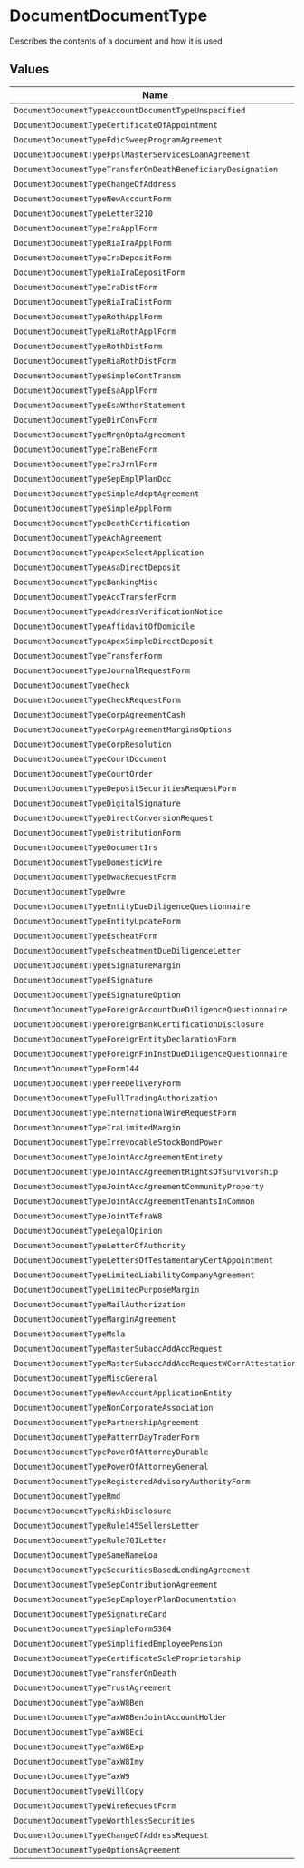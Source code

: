 # DocumentDocumentType

Describes the contents of a document and how it is used


## Values

| Name                                                            | Value                                                           |
| --------------------------------------------------------------- | --------------------------------------------------------------- |
| `DocumentDocumentTypeAccountDocumentTypeUnspecified`            | ACCOUNT_DOCUMENT_TYPE_UNSPECIFIED                               |
| `DocumentDocumentTypeCertificateOfAppointment`                  | CERTIFICATE_OF_APPOINTMENT                                      |
| `DocumentDocumentTypeFdicSweepProgramAgreement`                 | FDIC_SWEEP_PROGRAM_AGREEMENT                                    |
| `DocumentDocumentTypeFpslMasterServicesLoanAgreement`           | FPSL_MASTER_SERVICES_LOAN_AGREEMENT                             |
| `DocumentDocumentTypeTransferOnDeathBeneficiaryDesignation`     | TRANSFER_ON_DEATH_BENEFICIARY_DESIGNATION                       |
| `DocumentDocumentTypeChangeOfAddress`                           | CHANGE_OF_ADDRESS                                               |
| `DocumentDocumentTypeNewAccountForm`                            | NEW_ACCOUNT_FORM                                                |
| `DocumentDocumentTypeLetter3210`                                | LETTER_3210                                                     |
| `DocumentDocumentTypeIraApplForm`                               | IRA_APPL_FORM                                                   |
| `DocumentDocumentTypeRiaIraApplForm`                            | RIA_IRA_APPL_FORM                                               |
| `DocumentDocumentTypeIraDepositForm`                            | IRA_DEPOSIT_FORM                                                |
| `DocumentDocumentTypeRiaIraDepositForm`                         | RIA_IRA_DEPOSIT_FORM                                            |
| `DocumentDocumentTypeIraDistForm`                               | IRA_DIST_FORM                                                   |
| `DocumentDocumentTypeRiaIraDistForm`                            | RIA_IRA_DIST_FORM                                               |
| `DocumentDocumentTypeRothApplForm`                              | ROTH_APPL_FORM                                                  |
| `DocumentDocumentTypeRiaRothApplForm`                           | RIA_ROTH_APPL_FORM                                              |
| `DocumentDocumentTypeRothDistForm`                              | ROTH_DIST_FORM                                                  |
| `DocumentDocumentTypeRiaRothDistForm`                           | RIA_ROTH_DIST_FORM                                              |
| `DocumentDocumentTypeSimpleContTransm`                          | SIMPLE_CONT_TRANSM                                              |
| `DocumentDocumentTypeEsaApplForm`                               | ESA_APPL_FORM                                                   |
| `DocumentDocumentTypeEsaWthdrStatement`                         | ESA_WTHDR_STATEMENT                                             |
| `DocumentDocumentTypeDirConvForm`                               | DIR_CONV_FORM                                                   |
| `DocumentDocumentTypeMrgnOptaAgreement`                         | MRGN_OPTA_AGREEMENT                                             |
| `DocumentDocumentTypeIraBeneForm`                               | IRA_BENE_FORM                                                   |
| `DocumentDocumentTypeIraJrnlForm`                               | IRA_JRNL_FORM                                                   |
| `DocumentDocumentTypeSepEmplPlanDoc`                            | SEP_EMPL_PLAN_DOC                                               |
| `DocumentDocumentTypeSimpleAdoptAgreement`                      | SIMPLE_ADOPT_AGREEMENT                                          |
| `DocumentDocumentTypeSimpleApplForm`                            | SIMPLE_APPL_FORM                                                |
| `DocumentDocumentTypeDeathCertification`                        | DEATH_CERTIFICATION                                             |
| `DocumentDocumentTypeAchAgreement`                              | ACH_AGREEMENT                                                   |
| `DocumentDocumentTypeApexSelectApplication`                     | APEX_SELECT_APPLICATION                                         |
| `DocumentDocumentTypeAsaDirectDeposit`                          | ASA_DIRECT_DEPOSIT                                              |
| `DocumentDocumentTypeBankingMisc`                               | BANKING_MISC                                                    |
| `DocumentDocumentTypeAccTransferForm`                           | ACC_TRANSFER_FORM                                               |
| `DocumentDocumentTypeAddressVerificationNotice`                 | ADDRESS_VERIFICATION_NOTICE                                     |
| `DocumentDocumentTypeAffidavitOfDomicile`                       | AFFIDAVIT_OF_DOMICILE                                           |
| `DocumentDocumentTypeApexSimpleDirectDeposit`                   | APEX_SIMPLE_DIRECT_DEPOSIT                                      |
| `DocumentDocumentTypeTransferForm`                              | TRANSFER_FORM                                                   |
| `DocumentDocumentTypeJournalRequestForm`                        | JOURNAL_REQUEST_FORM                                            |
| `DocumentDocumentTypeCheck`                                     | CHECK                                                           |
| `DocumentDocumentTypeCheckRequestForm`                          | CHECK_REQUEST_FORM                                              |
| `DocumentDocumentTypeCorpAgreementCash`                         | CORP_AGREEMENT_CASH                                             |
| `DocumentDocumentTypeCorpAgreementMarginsOptions`               | CORP_AGREEMENT_MARGINS_OPTIONS                                  |
| `DocumentDocumentTypeCorpResolution`                            | CORP_RESOLUTION                                                 |
| `DocumentDocumentTypeCourtDocument`                             | COURT_DOCUMENT                                                  |
| `DocumentDocumentTypeCourtOrder`                                | COURT_ORDER                                                     |
| `DocumentDocumentTypeDepositSecuritiesRequestForm`              | DEPOSIT_SECURITIES_REQUEST_FORM                                 |
| `DocumentDocumentTypeDigitalSignature`                          | DIGITAL_SIGNATURE                                               |
| `DocumentDocumentTypeDirectConversionRequest`                   | DIRECT_CONVERSION_REQUEST                                       |
| `DocumentDocumentTypeDistributionForm`                          | DISTRIBUTION_FORM                                               |
| `DocumentDocumentTypeDocumentIrs`                               | DOCUMENT_IRS                                                    |
| `DocumentDocumentTypeDomesticWire`                              | DOMESTIC_WIRE                                                   |
| `DocumentDocumentTypeDwacRequestForm`                           | DWAC_REQUEST_FORM                                               |
| `DocumentDocumentTypeDwre`                                      | DWRE                                                            |
| `DocumentDocumentTypeEntityDueDiligenceQuestionnaire`           | ENTITY_DUE_DILIGENCE_QUESTIONNAIRE                              |
| `DocumentDocumentTypeEntityUpdateForm`                          | ENTITY_UPDATE_FORM                                              |
| `DocumentDocumentTypeEscheatForm`                               | ESCHEAT_FORM                                                    |
| `DocumentDocumentTypeEscheatmentDueDiligenceLetter`             | ESCHEATMENT_DUE_DILIGENCE_LETTER                                |
| `DocumentDocumentTypeESignatureMargin`                          | E_SIGNATURE_MARGIN                                              |
| `DocumentDocumentTypeESignature`                                | E_SIGNATURE                                                     |
| `DocumentDocumentTypeESignatureOption`                          | E_SIGNATURE_OPTION                                              |
| `DocumentDocumentTypeForeignAccountDueDiligenceQuestionnaire`   | FOREIGN_ACCOUNT_DUE_DILIGENCE_QUESTIONNAIRE                     |
| `DocumentDocumentTypeForeignBankCertificationDisclosure`        | FOREIGN_BANK_CERTIFICATION_DISCLOSURE                           |
| `DocumentDocumentTypeForeignEntityDeclarationForm`              | FOREIGN_ENTITY_DECLARATION_FORM                                 |
| `DocumentDocumentTypeForeignFinInstDueDiligenceQuestionnaire`   | FOREIGN_FIN_INST_DUE_DILIGENCE_QUESTIONNAIRE                    |
| `DocumentDocumentTypeForm144`                                   | FORM_144                                                        |
| `DocumentDocumentTypeFreeDeliveryForm`                          | FREE_DELIVERY_FORM                                              |
| `DocumentDocumentTypeFullTradingAuthorization`                  | FULL_TRADING_AUTHORIZATION                                      |
| `DocumentDocumentTypeInternationalWireRequestForm`              | INTERNATIONAL_WIRE_REQUEST_FORM                                 |
| `DocumentDocumentTypeIraLimitedMargin`                          | IRA_LIMITED_MARGIN                                              |
| `DocumentDocumentTypeIrrevocableStockBondPower`                 | IRREVOCABLE_STOCK_BOND_POWER                                    |
| `DocumentDocumentTypeJointAccAgreementEntirety`                 | JOINT_ACC_AGREEMENT_ENTIRETY                                    |
| `DocumentDocumentTypeJointAccAgreementRightsOfSurvivorship`     | JOINT_ACC_AGREEMENT_RIGHTS_OF_SURVIVORSHIP                      |
| `DocumentDocumentTypeJointAccAgreementCommunityProperty`        | JOINT_ACC_AGREEMENT_COMMUNITY_PROPERTY                          |
| `DocumentDocumentTypeJointAccAgreementTenantsInCommon`          | JOINT_ACC_AGREEMENT_TENANTS_IN_COMMON                           |
| `DocumentDocumentTypeJointTefraW8`                              | JOINT_TEFRA_W8                                                  |
| `DocumentDocumentTypeLegalOpinion`                              | LEGAL_OPINION                                                   |
| `DocumentDocumentTypeLetterOfAuthority`                         | LETTER_OF_AUTHORITY                                             |
| `DocumentDocumentTypeLettersOfTestamentaryCertAppointment`      | LETTERS_OF_TESTAMENTARY_CERT_APPOINTMENT                        |
| `DocumentDocumentTypeLimitedLiabilityCompanyAgreement`          | LIMITED_LIABILITY_COMPANY_AGREEMENT                             |
| `DocumentDocumentTypeLimitedPurposeMargin`                      | LIMITED_PURPOSE_MARGIN                                          |
| `DocumentDocumentTypeMailAuthorization`                         | MAIL_AUTHORIZATION                                              |
| `DocumentDocumentTypeMarginAgreement`                           | MARGIN_AGREEMENT                                                |
| `DocumentDocumentTypeMsla`                                      | MSLA                                                            |
| `DocumentDocumentTypeMasterSubaccAddAccRequest`                 | MASTER_SUBACC_ADD_ACC_REQUEST                                   |
| `DocumentDocumentTypeMasterSubaccAddAccRequestWCorrAttestation` | MASTER_SUBACC_ADD_ACC_REQUEST_W_CORR_ATTESTATION                |
| `DocumentDocumentTypeMiscGeneral`                               | MISC_GENERAL                                                    |
| `DocumentDocumentTypeNewAccountApplicationEntity`               | NEW_ACCOUNT_APPLICATION_ENTITY                                  |
| `DocumentDocumentTypeNonCorporateAssociation`                   | NON_CORPORATE_ASSOCIATION                                       |
| `DocumentDocumentTypePartnershipAgreement`                      | PARTNERSHIP_AGREEMENT                                           |
| `DocumentDocumentTypePatternDayTraderForm`                      | PATTERN_DAY_TRADER_FORM                                         |
| `DocumentDocumentTypePowerOfAttorneyDurable`                    | POWER_OF_ATTORNEY_DURABLE                                       |
| `DocumentDocumentTypePowerOfAttorneyGeneral`                    | POWER_OF_ATTORNEY_GENERAL                                       |
| `DocumentDocumentTypeRegisteredAdvisoryAuthorityForm`           | REGISTERED_ADVISORY_AUTHORITY_FORM                              |
| `DocumentDocumentTypeRmd`                                       | RMD                                                             |
| `DocumentDocumentTypeRiskDisclosure`                            | RISK_DISCLOSURE                                                 |
| `DocumentDocumentTypeRule145SellersLetter`                      | RULE_145_SELLERS_LETTER                                         |
| `DocumentDocumentTypeRule701Letter`                             | RULE_701_LETTER                                                 |
| `DocumentDocumentTypeSameNameLoa`                               | SAME_NAME_LOA                                                   |
| `DocumentDocumentTypeSecuritiesBasedLendingAgreement`           | SECURITIES_BASED_LENDING_AGREEMENT                              |
| `DocumentDocumentTypeSepContributionAgreement`                  | SEP_CONTRIBUTION_AGREEMENT                                      |
| `DocumentDocumentTypeSepEmployerPlanDocumentation`              | SEP_EMPLOYER_PLAN_DOCUMENTATION                                 |
| `DocumentDocumentTypeSignatureCard`                             | SIGNATURE_CARD                                                  |
| `DocumentDocumentTypeSimpleForm5304`                            | SIMPLE_FORM_5304                                                |
| `DocumentDocumentTypeSimplifiedEmployeePension`                 | SIMPLIFIED_EMPLOYEE_PENSION                                     |
| `DocumentDocumentTypeCertificateSoleProprietorship`             | CERTIFICATE_SOLE_PROPRIETORSHIP                                 |
| `DocumentDocumentTypeTransferOnDeath`                           | TRANSFER_ON_DEATH                                               |
| `DocumentDocumentTypeTrustAgreement`                            | TRUST_AGREEMENT                                                 |
| `DocumentDocumentTypeTaxW8Ben`                                  | TAX_W8_BEN                                                      |
| `DocumentDocumentTypeTaxW8BenJointAccountHolder`                | TAX_W8_BEN_JOINT_ACCOUNT_HOLDER                                 |
| `DocumentDocumentTypeTaxW8Eci`                                  | TAX_W8_ECI                                                      |
| `DocumentDocumentTypeTaxW8Exp`                                  | TAX_W8_EXP                                                      |
| `DocumentDocumentTypeTaxW8Imy`                                  | TAX_W8_IMY                                                      |
| `DocumentDocumentTypeTaxW9`                                     | TAX_W9                                                          |
| `DocumentDocumentTypeWillCopy`                                  | WILL_COPY                                                       |
| `DocumentDocumentTypeWireRequestForm`                           | WIRE_REQUEST_FORM                                               |
| `DocumentDocumentTypeWorthlessSecurities`                       | WORTHLESS_SECURITIES                                            |
| `DocumentDocumentTypeChangeOfAddressRequest`                    | CHANGE_OF_ADDRESS_REQUEST                                       |
| `DocumentDocumentTypeOptionsAgreement`                          | OPTIONS_AGREEMENT                                               |
